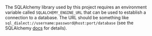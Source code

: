 The SQLAlchemy library used by this project requires an environment variable
called `SQLALCHEMY_ENGINE_URL` that can be used to establish a connection to a
database. The URL should be something like
`sql_dialect://username:password@host:port/database` (see the SQLAlchemy
[docs](https://docs.sqlalchemy.org/en/13/core/engines.html#database-urls) for
details).
